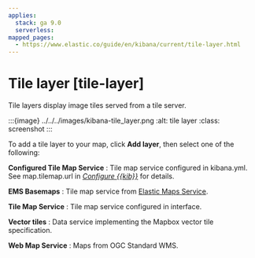 ```yaml
---
applies:
  stack: ga 9.0
  serverless:
mapped_pages:
  - https://www.elastic.co/guide/en/kibana/current/tile-layer.html
---
```


# Tile layer [tile-layer]

Tile layers display image tiles served from a tile server.

:::{image} ../../../images/kibana-tile_layer.png
:alt: tile layer
:class: screenshot
:::

To add a tile layer to your map, click **Add layer**, then select one of the following:

**Configured Tile Map Service**
:   Tile map service configured in kibana.yml. See map.tilemap.url in [*Configure {{kib}}*](../../../deploy-manage/deploy/self-managed/configure.md) for details.

**EMS Basemaps**
:   Tile map service from [Elastic Maps Service](https://www.elastic.co/elastic-maps-service).

**Tile Map Service**
:   Tile map service configured in interface.

**Vector tiles**
:   Data service implementing the Mapbox vector tile specification.

**Web Map Service**
:   Maps from OGC Standard WMS.

